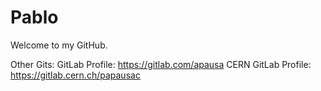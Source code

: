 # Pablo 

Welcome to my GitHub.

Other Gits: 
GitLab Profile: https://gitlab.com/apausa
CERN GitLab Profile: https://gitlab.cern.ch/papausac